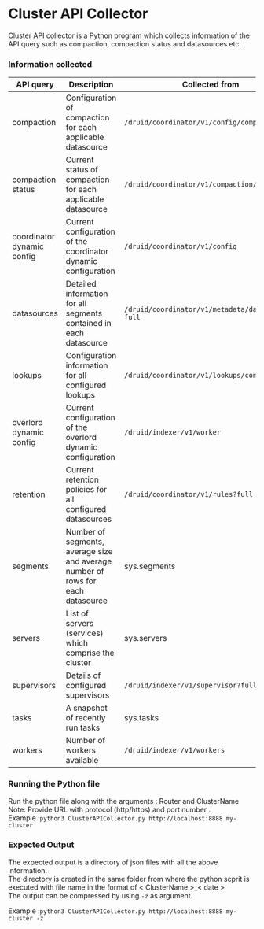 # Cluster API Collector

Cluster  API collector  is a Python program which collects information of the API query such as compaction, compaction status and datasources etc.
### Information collected
| API query | Description | Collected from |
| --- | --- | --- |
| compaction | Configuration of compaction for each applicable datasource | ```/druid/coordinator/v1/config/compaction```
| compaction status | Current status of compaction for each applicable datasource | ```/druid/coordinator/v1/compaction/status```
| coordinator dynamic config | Current configuration of the coordinator dynamic configuration |```/druid/coordinator/v1/config```
| datasources | Detailed information for all segments contained in each datasource | ``/druid/coordinator/v1/metadata/datasources?full``
| lookups | Configuration information for all configured lookups |```/druid/coordinator/v1/lookups/config/all```
| overlord dynamic config | Current configuration of the overlord dynamic configuration |```/druid/indexer/v1/worker```
| retention | Current retention policies for all configured datasources |```/druid/coordinator/v1/rules?full```
| segments | Number of segments, average size and average number of rows for each datasource |sys.segments  
| servers | List of servers (services) which comprise the cluster | sys.servers  
| supervisors | Details of configured supervisors |``/druid/indexer/v1/supervisor?full``
| tasks | A snapshot of recently run tasks | sys.tasks 
| workers | Number of workers available |``/druid/indexer/v1/workers``

### Running the Python file
Run the python file along with the arguments : Router and ClusterName<br>
Note: Provide URL with protocol (http/https) and port number .<br>
Example :```python3 ClusterAPICollector.py http://localhost:8888 my-cluster```

### Expected Output
The expected output is a directory of json files with all the above information.<br> 
The directory is created in the same folder from where the python scprit is executed with file name in the format of < ClusterName >_< date > <br>
The output can be compressed by using ```-z``` as argument.

Example :```python3 ClusterAPICollector.py http://localhost:8888 my-cluster -z```


